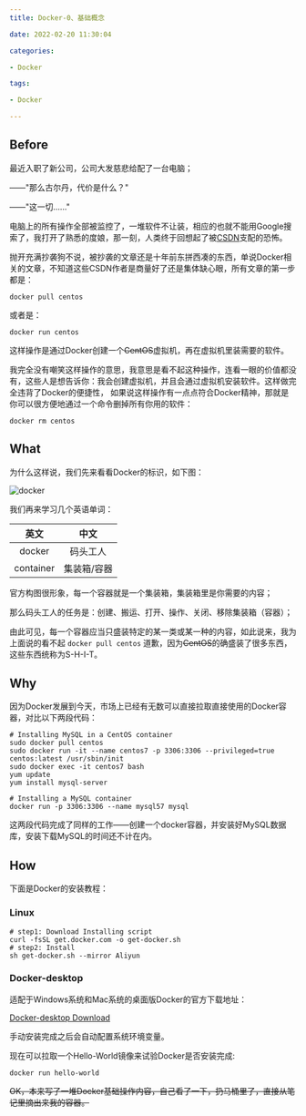 ```yaml
---
title: Docker-0、基础概念

date: 2022-02-20 11:30:04

categories:

- Docker

tags:

- Docker

---
```


## Before

最近入职了新公司，公司大发慈悲给配了一台电脑；

——"那么古尔丹，代价是什么？"

——"这一切……"

电脑上的所有操作全部被监控了，一堆软件不让装，相应的也就不能用Google搜索了，我打开了熟悉的度娘，那一刻，人类终于回想起了被[CSDN](/hexo/img/bazinga.gif)支配的恐怖。

抛开充满抄袭狗不说，被抄袭的文章还是十年前东拼西凑的东西，单说Docker相关的文章，不知道这些CSDN作者是商量好了还是集体缺心眼，所有文章的第一步都是：

`docker pull centos`

或者是：

`docker run centos`

这样操作是通过Docker创建一个~~CentOS~~虚拟机，再在虚拟机里装需要的软件。

我完全没有嘲笑这样操作的意思，我意思是看不起这种操作，连看一眼的价值都没有，这些人是想告诉你：我会创建虚拟机，并且会通过虚拟机安装软件。这样做完全违背了Docker的便捷性，
如果说这样操作有一点点符合Docker精神，那就是你可以很方便地通过一个命令删掉所有你用的软件：

`docker rm centos`

## What

为什么这样说，我们先来看看Docker的标识，如下图：

![docker](img/docker.gif)

我们再来学习几个英语单词：

|     英文    |   中文   |
| :-------: | :----: |
|   docker  |  码头工人  |
| container | 集装箱/容器 |

官方构图很形象，每一个容器就是一个集装箱，集装箱里是你需要的内容；

那么码头工人的任务是：创建、搬运、打开、操作、关闭、移除集装箱（容器）；

由此可见，每一个容器应当只盛装特定的某一类或某一种的内容，如此说来，我为上面说的看不起 `docker pull centos` 道歉，因为~~CentOS~~的确盛装了很多东西，这些东西统称为S-H-I-T。

## Why

因为Docker发展到今天，市场上已经有无数可以直接拉取直接使用的Docker容器，对比以下两段代码：

``` shell
# Installing MySQL in a CentOS container
sudo docker pull centos
sudo docker run -it --name centos7 -p 3306:3306 --privileged=true centos:latest /usr/sbin/init
sudo docker exec -it centos7 bash
yum update
yum install mysql-server
```

```shell
# Installing a MySQL container
docker run -p 3306:3306 --name mysql57 mysql
```

这两段代码完成了同样的工作——创建一个docker容器，并安装好MySQL数据库，安装下载MySQL的时间还不计在内。

## How

下面是Docker的安装教程：

### Linux

```shell
# step1: Download Installing script
curl -fsSL get.docker.com -o get-docker.sh
# step2: Install
sh get-docker.sh --mirror Aliyun
```

### Docker-desktop

适配于Windows系统和Mac系统的桌面版Docker的官方下载地址：

[Docker-desktop Download](https://www.docker.com/products/docker-desktop)

手动安装完成之后会自动配置系统环境变量。

现在可以拉取一个Hello-World镜像来试验Docker是否安装完成:

```shell
docker run hello-world
```

~~OK，本来写了一堆Docker基础操作内容，自己看了一下，扔马桶里了，直接从笔记里摘出来我的容器。~~  
